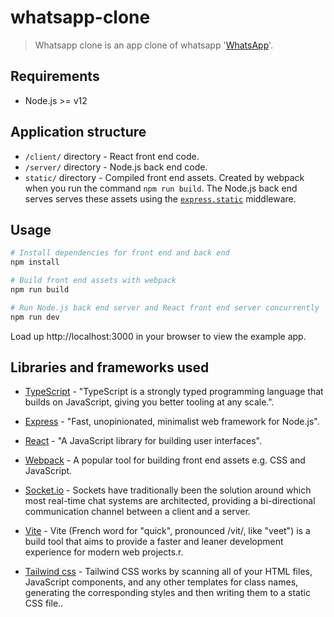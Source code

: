 # whatsapp-clone

> Whatsapp clone is an app clone of whatsapp '[WhatsApp](https://www.whatsapp.com/)'.

## Requirements

- Node.js >= v12

## Application structure

- `/client/` directory - React front end code.
- `/server/` directory - Node.js back end code.
- `static/` directory - Compiled front end assets. Created by webpack when you run the
command `npm run build`. The Node.js back end serves serves these assets using the
[`express.static`](https://expressjs.com/en/starter/static-files.html#serving-static-files-in-express) middleware.

## Usage

```bash
# Install dependencies for front end and back end
npm install

# Build front end assets with webpack
npm run build

# Run Node.js back end server and React front end server concurrently
npm run dev
```

Load up http://localhost:3000 in your browser to view the example app.

## Libraries and frameworks used

- [TypeScript](https://www.typescriptlang.org/) - "TypeScript is a strongly typed programming language that builds on JavaScript, giving you better tooling at any scale.".

- [Express](https://expressjs.com/) - "Fast, unopinionated, minimalist web framework for Node.js".

- [React](https://reactjs.org/) - "A JavaScript library for building user interfaces".

- [Webpack](https://www.npmjs.com/package/webpack) - A popular tool for building
front end assets e.g. CSS and JavaScript.

- [Socket.io](https://socket.io/) - Sockets have traditionally been the solution around which most real-time chat systems are architected, providing a bi-directional communication channel between a client and a server.

- [Vite](https://vitejs.dev/guide/) - Vite (French word for "quick", pronounced /vit/, like "veet") is a build tool that aims to provide a faster and leaner development experience for modern web projects.r.

- [Tailwind css](https://tailwindcss.com/docs/installation) - Tailwind CSS works by scanning all of your HTML files, JavaScript components, and any other templates for class names, generating the corresponding styles and then writing them to a static CSS file..


